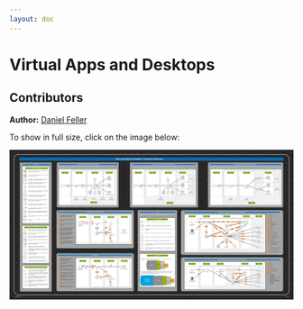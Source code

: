 ```yaml
---
layout: doc
---
```

# Virtual Apps and Desktops

## Contributors

**Author:** [Daniel Feller](https://twitter.com/djfeller)

To show in full size, click on the image below:

[![Virtual Apps and Desktops Poster](/en-us/tech-zone/learn/media/diagrams-posters_virtual-apps-and-desktops-poster_main.png)](/en-us/tech-zone/learn/downloads/citrix-virtual-apps-and-desktops-poster.png)
